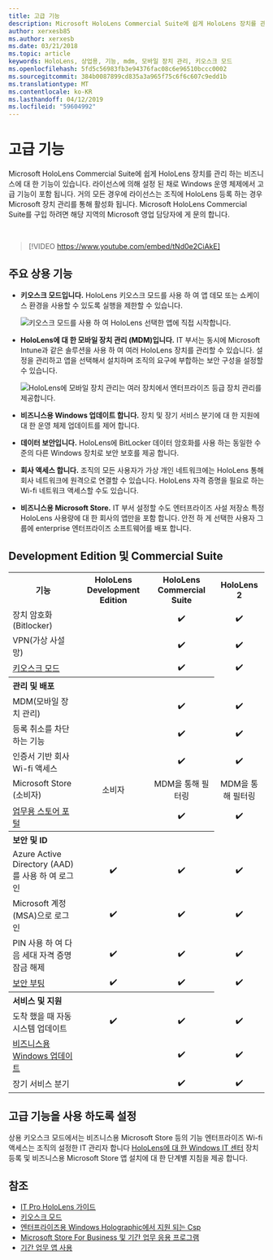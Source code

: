 ```yaml
---
title: 고급 기능
description: Microsoft HoloLens Commercial Suite에 쉽게 HoloLens 장치를 관리 하는 비즈니스에 대 한 기능이 있습니다.
author: xerxesb85
ms.author: xerxesb
ms.date: 03/21/2018
ms.topic: article
keywords: HoloLens, 상업용, 기능, mdm, 모바일 장치 관리, 키오스크 모드
ms.openlocfilehash: 5fd5c56983fb3e94376fac08c6e96510bccc0002
ms.sourcegitcommit: 384b0087899cd835a3a965f75c6f6c607c9edd1b
ms.translationtype: MT
ms.contentlocale: ko-KR
ms.lasthandoff: 04/12/2019
ms.locfileid: "59604992"
---
```

# <a name="commercial-features"></a>고급 기능

Microsoft HoloLens Commercial Suite에 쉽게 HoloLens 장치를 관리 하는 비즈니스에 대 한 기능이 있습니다. 라이선스에 의해 설정 된 채로 Windows 운영 체제에서 고급 기능이 포함 됩니다. 거의 모든 경우에 라이선스는 조직에 HoloLens 등록 하는 경우 Microsoft 장치 관리를 통해 활성화 됩니다. Microsoft HoloLens Commercial Suite를 구입 하려면 해당 지역의 Microsoft 영업 담당자에 게 문의 합니다.

&nbsp;

>[!VIDEO https://www.youtube.com/embed/tNd0e2CiAkE]

## <a name="key-commercial-features"></a>주요 상용 기능

* **키오스크 모드입니다.** HoloLens 키오스크 모드를 사용 하 여 앱 데모 또는 쇼케이스 환경을 사용할 수 있도록 실행을 제한할 수 있습니다.

  ![키오스크 모드를 사용 하 여 HoloLens 선택한 앱에 직접 시작합니다.](images/201608-kioskmode-400px.png)

* **HoloLens에 대 한 모바일 장치 관리 (MDM)입니다.** IT 부서는 동시에 Microsoft Intune과 같은 솔루션을 사용 하 여 여러 HoloLens 장치를 관리할 수 있습니다. 설정을 관리하고 앱을 선택해서 설치하며 조직의 요구에 부합하는 보안 구성을 설정할 수 있습니다.

  ![HoloLens에 모바일 장치 관리는 여러 장치에서 엔터프라이즈 등급 장치 관리를 제공합니다.](images/201608-enterprisemanagement-400px.png)
  
* **비즈니스용 Windows 업데이트 합니다.** 장치 및 장기 서비스 분기에 대 한 지원에 대 한 운영 체제 업데이트를 제어 합니다.
* **데이터 보안입니다.** HoloLens에 BitLocker 데이터 암호화를 사용 하는 동일한 수준의 다른 Windows 장치로 보안 보호를 제공 합니다.
* **회사 액세스 합니다.** 조직의 모든 사용자가 가상 개인 네트워크에는 HoloLens 통해 회사 네트워크에 원격으로 연결할 수 있습니다. HoloLens 자격 증명을 필요로 하는 Wi-fi 네트워크 액세스할 수도 있습니다.
* **비즈니스용 Microsoft Store.** IT 부서 설정할 수도 엔터프라이즈 사설 저장소 특정 HoloLens 사용량에 대 한 회사의 앱만을 포함 합니다. 안전 하 게 선택한 사용자 그룹에 enterprise 엔터프라이즈 소프트웨어를 배포 합니다.

## <a name="development-edition-vs-commercial-suite"></a>Development Edition 및 Commercial Suite

<table>
<tr>
<th>기능</th><th>HoloLens Development Edition</th><th>HoloLens Commercial Suite</th><th>HoloLens 2</th>
</tr><tr>
<td>장치 암호화 (Bitlocker)</td><td></td><td style="text-align: center;">✔️</td><td style="text-align: center;">✔️</td>
</tr><tr>
<td>VPN(가상 사설망)</td><td></td><td style="text-align: center;">✔️</td><td style="text-align: center;">✔️</td>
</tr><tr>
<td><a href="using-the-windows-device-portal.md#kiosk-mode">키오스크 모드</a></td><td></td><td style="text-align: center;">✔️</td><td style="text-align: center;">✔️</td>
</tr><tr>
<th colspan="3" style="text-align: left;"> 관리 및 배포</th>
</tr><tr>
<td>MDM(모바일 장치 관리)</td><td style="text-align: center;"></td><td style="text-align: center;">✔️</td><td style="text-align: center;">✔️</td>
</tr><tr>
<td>등록 취소를 차단 하는 기능</td><td></td><td style="text-align: center;">✔️</td><td style="text-align: center;">✔️</td>
</tr><tr>
<td>인증서 기반 회사 Wi-fi 액세스</td><td></td><td style="text-align: center;">✔️</td><td style="text-align: center;">✔️</td>
</tr><tr>
<td>Microsoft Store (소비자)</td><td style="text-align: center;">소비자</td><td style="text-align: center;">MDM을 통해 필터링</td><td style="text-align: center;">MDM을 통해 필터링</td>
</tr><tr>
<td><a href="https://technet.microsoft.com/itpro/windows/manage/working-with-line-of-business-apps">업무용 스토어 포털</a></td><td></td><td style="text-align: center;">✔️</td><td style="text-align: center;">✔️</td>
</tr><tr>
<th colspan="3" style="text-align: left;"> 보안 및 ID</th>
</tr><tr>
<td>Azure Active Directory (AAD)를 사용 하 여 로그인</td><td style="text-align: center;">✔️</td><td style="text-align: center;">✔️</td><td style="text-align: center;">✔️</td>
</tr><tr>
<td>Microsoft 계정 (MSA)으로 로그인</td><td style="text-align: center;">✔️</td><td style="text-align: center;">✔️</td><td style="text-align: center;">✔️</td>
</tr><tr>
<td>PIN 사용 하 여 다음 세대 자격 증명 잠금 해제</td><td style="text-align: center;">✔️</td><td style="text-align: center;">✔️</td><td style="text-align: center;">✔️</td>
</tr><tr>
<td><a href="https://msdn.microsoft.com/windows/hardware/commercialize/manufacture/desktop/secure-boot-overview">보안 부팅</a></td><td style="text-align: center;">✔️</td><td style="text-align: center;">✔️</td><td style="text-align: center;">✔️</td>
</tr><tr>
<th colspan="3" style="text-align: left;"> 서비스 및 지원</th>
</tr><tr>
<td>도착 했을 때 자동 시스템 업데이트</td><td style="text-align: center;">✔️</td><td style="text-align: center;">✔️</td><td style="text-align: center;">✔️</td>
</tr><tr>
<td><a href="https://technet.microsoft.com/itpro/windows/plan/windows-update-for-business">비즈니스용 Windows 업데이트</a></td><td></td><td style="text-align: center;">✔️</td><td style="text-align: center;">✔️</td>
</tr><tr>
<td>장기 서비스 분기</td><td></td><td style="text-align: center;">✔️</td><td style="text-align: center;">✔️</td>
</tr>
</table>



## <a name="enabling-commercial-features"></a>고급 기능을 사용 하도록 설정

상용 키오스크 모드에서는 비즈니스용 Microsoft Store 등의 기능 엔터프라이즈 Wi-fi 액세스는 조직의 설정한 IT 관리자 합니다 [HoloLens에 대 한 Windows IT 센터](https://technet.microsoft.com/itpro/hololens/index) 장치 등록 및 비즈니스용 Microsoft Store 앱 설치에 대 한 단계별 지침을 제공 합니다.

## <a name="see-also"></a>참조
* [IT Pro HoloLens 가이드](https://technet.microsoft.com/itpro/hololens/index)
* [키오스크 모드](using-the-windows-device-portal.md#kiosk-mode)
* [엔터프라이즈용 Windows Holographic에서 지원 되는 Csp](https://msdn.microsoft.com/library/windows/hardware/dn920025(v=vs.85).aspx#HoloLens)
* [Microsoft Store For Business 및 기간 업무 응용 프로그램](https://blogs.technet.microsoft.com/sbucci/2016/04/13/windows-store-for-business-and-line-of-business-applications/)
* [기간 업무 앱 사용](https://technet.microsoft.com/itpro/windows/manage/working-with-line-of-business-apps)

